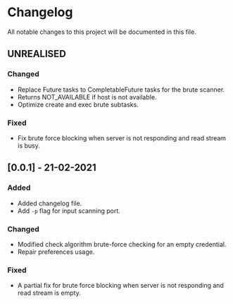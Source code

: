 # Changelog

All notable changes to this project will be documented in this file.

## UNREALISED

### Changed
- Replace Future tasks to CompletableFuture tasks for the brute scanner.
- Returns NOT_AVAILABLE if host is not available.
- Optimize create and exec brute subtasks.

### Fixed
- Fix brute force blocking when server is not responding and read stream is busy.

## [0.0.1] - 21-02-2021

### Added 
- Added changelog file.
- Add `-p` flag for input scanning port.

### Changed
- Modified check algorithm brute-force checking for an empty credential.
- Repair preferences usage.

### Fixed
- A partial fix for brute force blocking when server is not responding and read stream is empty.
